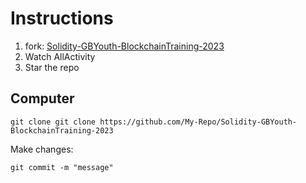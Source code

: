 # Instructions

1. fork: [Solidity-GBYouth-BlockchainTraining-2023](https://github.com/itsHaseebSaeed/Solidity-GBYouth-BlockchainTraining-2023)
2. Watch AllActivity
3. Star the repo

## Computer

`git clone git clone https://github.com/My-Repo/Solidity-GBYouth-BlockchainTraining-2023`

Make changes:

`git commit -m "message"`
